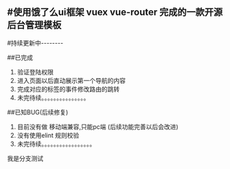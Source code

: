 #使用饿了么ui框架 vuex vue-router 完成的一款开源后台管理模板
 ---------
#持续更新中--------

##已完成
1.	验证登陆权限
2.	进入页面以后直动展示第一个导航的内容
3.	完成对应的标签的事件修改路由的跳转
4.	未完待续。。。。。。。。。。。。。。。



##已知BUG(后续修复)
1.	目前没有做 移动端兼容,只能pc端 (后续功能完善以后会改进)
2.	没有使用elint 规则校验
3.	未完待续。。。。。。。。。。。。。。。。。

我是分支测试